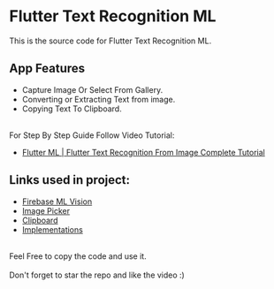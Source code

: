 # Flutter Text Recognition ML

This is the source code for Flutter Text Recognition ML.<br>

## App Features
- Capture Image Or Select From Gallery.<br>
- Converting or Extracting Text from image.<br>
- Copying Text To Clipboard.<br><br>

For Step By Step Guide Follow Video Tutorial:

- [Flutter ML | Flutter Text Recognition From Image Complete Tutorial](https://bit.ly/38ZX7sm)

## Links used in project:

- [Firebase ML Vision](http://bit.ly/38LkHJo)
- [Image Picker](https://bit.ly/2HFbadx)
- [Clipboard](http://bit.ly/2MuFDgo)
- [Implementations](http://bit.ly/37T4930)
<br><br>

Feel Free to copy the code and use it.<br><br>
Don't forget to star the repo and like the video :)
